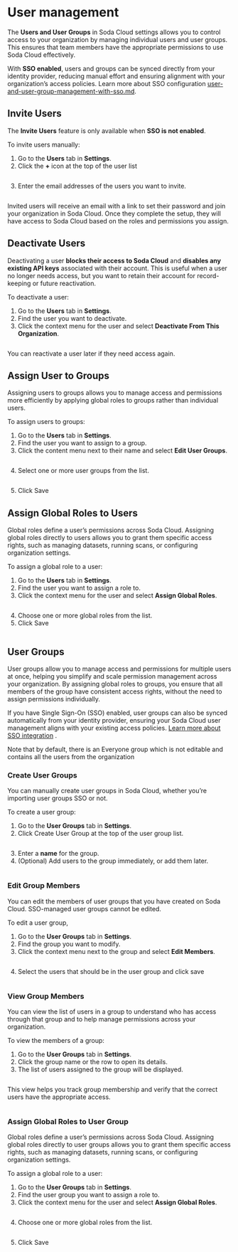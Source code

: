 # User management

The **Users and User Groups** in Soda Cloud settings allows you to control access to your organization by managing individual users and user groups. This ensures that team members have the appropriate permissions to use Soda Cloud effectively.

With **SSO enabled**, users and groups can be synced directly from your identity provider, reducing manual effort and ensuring alignment with your organization’s access policies. Learn more about SSO configuration [user-and-user-group-management-with-sso.md](user-and-user-group-management-with-sso.md "mention").

## Invite Users

The **Invite Users** feature is only available when **SSO is not enabled**.

To invite users manually:

1. Go to the **Users** tab in **Settings**.
2. Click the **+** icon at the top of the user list

<figure><img src="../.gitbook/assets/user-invite-0 (1) (1).png" alt=""><figcaption></figcaption></figure>

3. Enter the email addresses of the users you want to invite.

<figure><img src="../.gitbook/assets/user-invite-1 (1).png" alt=""><figcaption></figcaption></figure>

Invited users will receive an email with a link to set their password and join your organization in Soda Cloud. Once they complete the setup, they will have access to Soda Cloud based on the roles and permissions you assign.

## Deactivate Users

Deactivating a user **blocks their access to Soda Cloud** and **disables any existing API keys** associated with their account. This is useful when a user no longer needs access, but you want to retain their account for record-keeping or future reactivation.

To deactivate a user:

1. Go to the **Users** tab in **Settings**.
2. Find the user you want to deactivate.
3. Click the context menu for the user and select **Deactivate From This Organization**.



<figure><img src="../.gitbook/assets/user-desactivate (1).png" alt=""><figcaption></figcaption></figure>

You can reactivate a user later if they need access again.

## Assign User to Groups

Assigning users to groups allows you to manage access and permissions more efficiently by applying global roles to groups rather than individual users.

To assign users to groups:

1. Go to the **Users** tab in **Settings**.
2. Find the user you want to assign to a group.
3. Click the content menu next to their name and select **Edit User Groups**.

<figure><img src="../.gitbook/assets/user-assign-group (1) (1).png" alt=""><figcaption></figcaption></figure>

4. Select one or more user groups from the list.

<figure><img src="../.gitbook/assets/Screenshot 2025-05-29 at 2.33.35 PM (1).png" alt=""><figcaption></figcaption></figure>

5. Click Save

## Assign Global Roles to Users

Global roles define a user’s permissions across Soda Cloud. Assigning global roles directly to users allows you to grant them specific access rights, such as managing datasets, running scans, or configuring organization settings.

To assign a global role to a user:

1. Go to the **Users** tab in **Settings**.
2. Find the user you want to assign a role to.
3. Click the context menu for the user and select **Assign Global Roles**.

<figure><img src="../.gitbook/assets/user-assign-role (1).png" alt=""><figcaption></figcaption></figure>

4. Choose one or more global roles from the list.
5. Click Save

<figure><img src="../.gitbook/assets/Screenshot 2025-05-29 at 2.33.48 PM (1).png" alt=""><figcaption></figcaption></figure>

## User Groups

User groups allow you to manage access and permissions for multiple users at once, helping you simplify and scale permission management across your organization. By assigning global roles to groups, you ensure that all members of the group have consistent access rights, without the need to assign permissions individually.

If you have Single Sign-On (SSO) enabled, user groups can also be synced automatically from your identity provider, ensuring your Soda Cloud user management aligns with your existing access policies. [Learn more about SSO integration](user-and-user-group-management-with-sso.md) .

Note that by default, there is an Everyone group which is not editable and contains all the users from the organization

### Create User Groups

You can manually create user groups in Soda Cloud, whether you’re importing user groups SSO or not.

To create a user group:

1. Go to the **User Groups** tab in **Settings**.
2. Click Create User Group at the top of the user group list.

<figure><img src="../.gitbook/assets/user-group-create-0.png" alt=""><figcaption></figcaption></figure>

3. Enter a **name** for the group.
4. (Optional) Add users to the group immediately, or add them later.

<figure><img src="../.gitbook/assets/user-group-create-1 (1).png" alt=""><figcaption></figcaption></figure>

### Edit Group Members

You can edit the members of user groups that you have created on Soda Cloud. SSO-managed user groups cannot be edited.

To edit a user group,

1. Go to the **User Groups** tab in **Settings**.
2. Find the group you want to modify.
3. Click the context menu next to the group and select **Edit Members**.

<figure><img src="../.gitbook/assets/user-group-edit-members (1).png" alt=""><figcaption></figcaption></figure>

4. Select the users that should be in the user group and click save

<figure><img src="../.gitbook/assets/Screenshot 2025-05-29 at 2.47.45 PM.png" alt=""><figcaption></figcaption></figure>

### View Group Members

You can view the list of users in a group to understand who has access through that group and to help manage permissions across your organization.

To view the members of a group:

1. Go to the **User Groups** tab in **Settings**.
2. Click the group name or the row to open its details.
3. The list of users assigned to the group will be displayed.

<figure><img src="../.gitbook/assets/user-group-view-members (1).png" alt=""><figcaption></figcaption></figure>

This view helps you track group membership and verify that the correct users have the appropriate access.

<figure><img src="../.gitbook/assets/user-group-assign-role (1).png" alt=""><figcaption></figcaption></figure>

### Assign Global Roles to User Group

Global roles define a user’s permissions across Soda Cloud. Assigning global roles directly to user groups allows you to grant them specific access rights, such as managing datasets, running scans, or configuring organization settings.

To assign a global role to a user:

1. Go to the **User Groups** tab in **Settings**.
2. Find the user group you want to assign a role to.
3. Click the context menu for the user and select **Assign Global Roles**.

<figure><img src="../.gitbook/assets/user-group-assign-role (2).png" alt=""><figcaption></figcaption></figure>

4. Choose one or more global roles from the list.

<figure><img src="../.gitbook/assets/Screenshot 2025-05-29 at 3.15.13 PM (1).png" alt=""><figcaption></figcaption></figure>

5. Click Save
